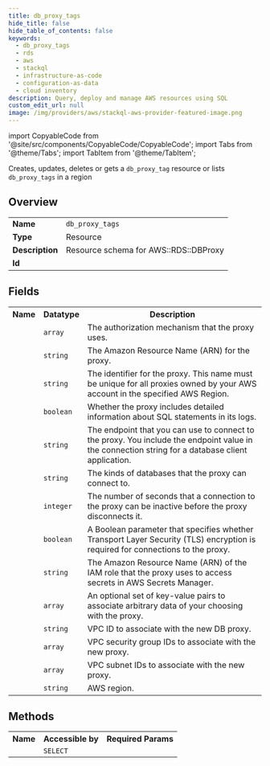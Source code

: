 ```yaml
---
title: db_proxy_tags
hide_title: false
hide_table_of_contents: false
keywords:
  - db_proxy_tags
  - rds
  - aws
  - stackql
  - infrastructure-as-code
  - configuration-as-data
  - cloud inventory
description: Query, deploy and manage AWS resources using SQL
custom_edit_url: null
image: /img/providers/aws/stackql-aws-provider-featured-image.png
---
```


import CopyableCode from '@site/src/components/CopyableCode/CopyableCode';
import Tabs from '@theme/Tabs';
import TabItem from '@theme/TabItem';

Creates, updates, deletes or gets a <code>db_proxy_tag</code> resource or lists <code>db_proxy_tags</code> in a region

## Overview
<table><tbody>
<tr><td><b>Name</b></td><td><code>db_proxy_tags</code></td></tr>
<tr><td><b>Type</b></td><td>Resource</td></tr>
<tr><td><b>Description</b></td><td>Resource schema for AWS::RDS::DBProxy</td></tr>
<tr><td><b>Id</b></td><td><CopyableCode code="aws.rds.db_proxy_tags" /></td></tr>
</tbody></table>

## Fields
<table><tbody><tr><th>Name</th><th>Datatype</th><th>Description</th></tr><tr><td><CopyableCode code="auth" /></td><td><code>array</code></td><td>The authorization mechanism that the proxy uses.</td></tr>
<tr><td><CopyableCode code="db_proxy_arn" /></td><td><code>string</code></td><td>The Amazon Resource Name (ARN) for the proxy.</td></tr>
<tr><td><CopyableCode code="db_proxy_name" /></td><td><code>string</code></td><td>The identifier for the proxy. This name must be unique for all proxies owned by your AWS account in the specified AWS Region.</td></tr>
<tr><td><CopyableCode code="debug_logging" /></td><td><code>boolean</code></td><td>Whether the proxy includes detailed information about SQL statements in its logs.</td></tr>
<tr><td><CopyableCode code="endpoint" /></td><td><code>string</code></td><td>The endpoint that you can use to connect to the proxy. You include the endpoint value in the connection string for a database client application.</td></tr>
<tr><td><CopyableCode code="engine_family" /></td><td><code>string</code></td><td>The kinds of databases that the proxy can connect to.</td></tr>
<tr><td><CopyableCode code="idle_client_timeout" /></td><td><code>integer</code></td><td>The number of seconds that a connection to the proxy can be inactive before the proxy disconnects it.</td></tr>
<tr><td><CopyableCode code="require_tls" /></td><td><code>boolean</code></td><td>A Boolean parameter that specifies whether Transport Layer Security (TLS) encryption is required for connections to the proxy.</td></tr>
<tr><td><CopyableCode code="role_arn" /></td><td><code>string</code></td><td>The Amazon Resource Name (ARN) of the IAM role that the proxy uses to access secrets in AWS Secrets Manager.</td></tr>
<tr><td><CopyableCode code="tags" /></td><td><code>array</code></td><td>An optional set of key-value pairs to associate arbitrary data of your choosing with the proxy.</td></tr>
<tr><td><CopyableCode code="vpc_id" /></td><td><code>string</code></td><td>VPC ID to associate with the new DB proxy.</td></tr>
<tr><td><CopyableCode code="vpc_security_group_ids" /></td><td><code>array</code></td><td>VPC security group IDs to associate with the new proxy.</td></tr>
<tr><td><CopyableCode code="vpc_subnet_ids" /></td><td><code>array</code></td><td>VPC subnet IDs to associate with the new proxy.</td></tr>
<tr><td><CopyableCode code="region" /></td><td><code>string</code></td><td>AWS region.</td></tr>
</tbody></table>

## Methods

<table><tbody>
  <tr>
    <th>Name</th>
    <th>Accessible by</th>
    <th>Required Params</th>
  </tr>
  <tr>
    <td><CopyableCode code="view" /></td>
    <td><code>SELECT</code></td>
    <td><CopyableCode code="region" /></td>
  </tr>
</tbody></table>









